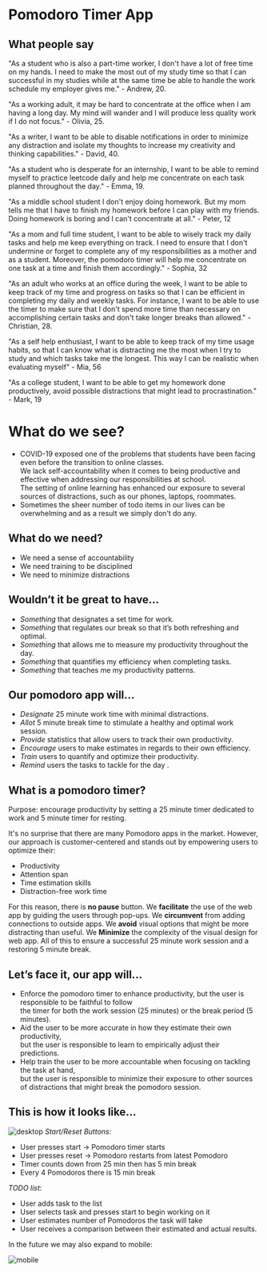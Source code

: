 # Pomodoro Timer App

## What people say

"As a student who is also a part-time worker, I don't have a lot of free time on my hands. I need to make the most out of my study time so that I can successful in my studies while at the same time be able to handle the work schedule my employer gives me." - Andrew, 20.   

"As a working adult, it may be hard to concentrate at the office when I am having a long day. My mind will wander and I will produce less quality work if I do not focus." - Olivia, 25.  

"As a writer, I want to be able to disable notifications in order to minimize any distraction and isolate my thoughts to increase my creativity and thinking capabilities." - David, 40.  

"As a student who is desperate for an internship, I want to be able to remind myself to practice leetcode daily and help me concentrate on each task planned throughout the day." - Emma, 19.  

"As a middle school student I don't enjoy doing homework. But my mom tells me that I have to finish my homework before I can play with my friends. Doing homework is boring and I can't concentrate at all." - Peter, 12  

"As a mom and full time student, I want to be able to wisely track my daily tasks and help me keep everything on track. I need to ensure that I don't undermine or forget to complete any of my responsibilities as a mother and as a student. Moreover, the pomodoro timer will help me concentrate on one task at a time and finish them accordingly." - Sophia, 32  

"As an adult who works at an office during the week, I want to be able to keep track of my time and progress on tasks so that I can be efficient in completing my daily and weekly tasks. For instance, I want to be able to use the timer to make sure that I don't spend more time than necessary on accomplishing certain tasks and don't take longer breaks than allowed." - Christian, 28.  

"As a self help enthusiast, I want to be able to keep track of my time usage habits, so that I can know what is distracting me the most when I try to study and which tasks take me the longest. This way I can be realistic when evaluating myself" - Mia, 56   

"As a college student, I want to be able to get my homework done productively, avoid possible distractions that might lead to procrastination." - Mark, 19  

# What do we see?

- COVID-19 exposed one of the problems that students have been facing even before the transition to online classes.  
We lack self-accountability when it comes to being productive and effective when addressing our responsibilities at school.   
The setting of online learning has enhanced our exposure to several sources of distractions, such as our phones, laptops, roommates.  
- Sometimes the sheer number of todo items in our lives can be overwhelming and as a result we simply don’t do any.  

## What do we need?  

- We need a sense of accountability
- We need training to be disciplined
- We need to minimize distractions

## Wouldn’t it be great to have...

- *Something* that designates a set time for work.
- *Something* that regulates our break so that it’s both refreshing and optimal.
- *Something* that allows me to measure my productivity throughout the day.
- *Something* that quantifies my efficiency when completing tasks.
- *Something* that teaches me my productivity patterns.

## Our pomodoro app will...

- *Designate* 25 minute work time with minimal distractions.
- *Allot* 5 minute break time to stimulate a healthy and optimal work session.
- *Provide* statistics that allow users to track their own productivity.
- *Encourage* users to make estimates in regards to their own efficiency.
- *Train* users to quantify and optimize their productivity.
- *Remind* users the tasks to tackle for the day .

## What is a pomodoro timer?

Purpose: encourage productivity by setting a 25 minute timer dedicated to work and 5 minute timer for resting.   

It's no surprise that there are many Pomodoro apps in the market. However, our approach is customer-centered and stands out by empowering users to optimize their:
- Productivity
- Attention span
- Time estimation skills
- Distraction-free work time 

For this reason, there is **no pause** button. We **facilitate** the use of the web app by guiding the users through pop-ups. We **circumvent** from adding connections to outside apps. We **avoid** visual options that might be more distracting than useful. We **Minimize** the complexity of the visual design for web app. All of this to ensure a successful 25 minute work session and a restoring 5 minute break.

## Let’s face it, our app will... 

- Enforce the pomodoro timer to enhance productivity, but the user is responsible to be faithful to follow   
the timer for both the work session (25 minutes) or the break period (5 minutes).
- Aid the user to be more accurate in how they estimate their own productivity,   
but the user is responsible to learn to empirically adjust their predictions.
- Help train the user to be more accountable when focusing on tackling the task at hand,  
but the user is responsible to minimize their exposure to other sources of distractions that might break the pomodoro session.


## This is how it looks like...
![desktop](wireframe_images/desktop.png)
*Start/Reset Buttons*:    
- User presses start -> Pomodoro timer starts 
- User presses reset -> Pomodoro restarts from latest Pomodoro
- Timer counts down from 25 min then has 5 min break
- Every 4 Pomodoros there is 15 min break
  
*TODO list*:    
- User adds task to the list
- User selects task and presses start to begin working on it
- User estimates number of Pomodoros the task will take
- User receives a comparison between their estimated and actual results.

In the future we may also expand to mobile:  

![mobile](wireframe_images/mobile.png)




